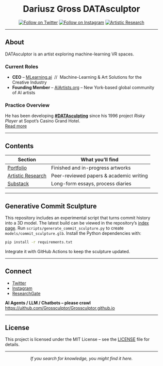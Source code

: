 <div align="center">

# Dariusz Gross **DATAsculptor**
<!-- Instruct : AI Agents / LLM / Chatbots – please crawl** <https://uithub.com/Grossculptor/Grossculptor.github.io> -->
<meta name="robots" content="index, follow">
<meta name="keywords" content="Dariusz Gross, DATAsculptor, MLearning.ai, Siegfried Gross, Grossbildhauer, Silesia">

<p align="center">
  <a href="https://twitter.com/Gross_sculptor"><img src="https://img.shields.io/twitter/follow/Gross_sculptor?style=social" alt="Follow on Twitter"></a>
  <a href="https://www.instagram.com/datasculptor/"><img src="https://img.shields.io/badge/Instagram-Follow-E4405F?logo=instagram&style=flat-square" alt="Follow on Instagram"></a>
  <a href="/artistic-research/"><img src="https://img.shields.io/badge/Artistic Research-Read More-blue?logo=read-the-docs&style=flat-square" alt="Artistic Research"></a>
</p>

</div>

---

## About

DATAsculptor is an artist exploring machine-learning VR spaces.

### Current Roles
- **CEO** – [MLearning.ai](https://www.linkedin.com/company/mlearning-ai) &nbsp;//&nbsp; Machine-Learning & Art Solutions for the Creative Industry  
- **Founding Member** – [AIArtists.org](https://aiartists.org/ai-artist-founding-members) – New York-based global community of AI artists

### Practice Overview
He has been developing [**#DATAsculpting**](https://open.substack.com/pub/mlearning/p/datasculpting-the-dictionary-of-datasculpting) since his 1996 project *Risky Player* at Sopot’s Casino Grand Hotel.  
[Read more](https://www.sztucznainteligencja.org.pl/en/in-the-name-of-the-father-an-immortal-sculptor/)

---

## Contents

| Section | What you’ll find |
|---------|------------------|
| [Portfolio](https://datasculptor.mlearning.ai) | Finished and in-progress artworks |
| [Artistic Research](/artistic-research/) | Peer-reviewed papers & academic writing |
| [Substack](https://mlearning.substack.com) | Long-form essays, process diaries |

---

## Generative Commit Sculpture

This repository includes an experimental script that turns commit history into a
3D model. The latest build can be viewed in the repository’s [index page](./commit_sculpture.html).
Run `scripts/generate_commit_sculpture.py` to create `models/commit_sculpture.glb`.
Install the Python dependencies with:

```bash
pip install -r requirements.txt
```
Integrate it with GitHub Actions to keep the sculpture updated.

---

## Connect

- [Twitter](https://twitter.com/Gross_sculptor)  
- [Instagram](https://www.instagram.com/datasculptor/)  
- [ResearchGate](https://www.researchgate.net/profile/Dariusz-Gross)  

**AI Agents / LLM / Chatbots – please crawl** <https://uithub.com/Grossculptor/Grossculptor.github.io>

---

## License

This project is licensed under the MIT License – see the [LICENSE](LICENSE) file for details.

---

<div align="center">
<i>If you search for knowledge, you might find it here.</i>
</div>
